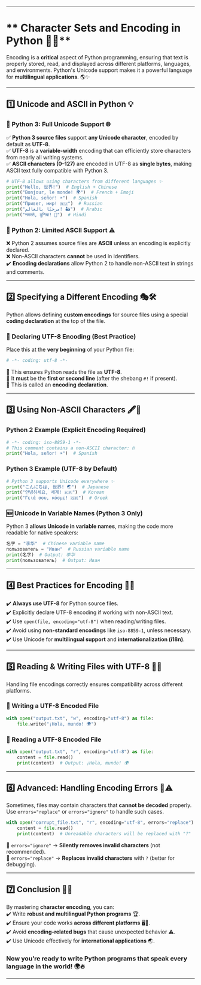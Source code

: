 

---

# ** Character Sets and Encoding in Python 📜🔠**  
Encoding is a **critical** aspect of Python programming, ensuring that text is properly stored, read, and displayed across different platforms, languages, and environments. Python's Unicode support makes it a powerful language for **multilingual applications**. 🌎✨  

---

## **1️⃣ Unicode and ASCII in Python 💡**  

### **🔹 Python 3: Full Unicode Support 🌐**  
✅ **Python 3 source files** support **any Unicode character**, encoded by default as **UTF-8**.  
✅ **UTF-8** is a **variable-width** encoding that can efficiently store characters from nearly all writing systems.  
✅ **ASCII characters (0–127)** are encoded in UTF-8 as **single bytes**, making ASCII text fully compatible with Python 3.  

```python
# UTF-8 allows using characters from different languages ✨
print("Hello, 世界!")  # English + Chinese
print("Bonjour, le monde! 🌍")  # French + Emoji
print("Hola, señor! ☀️")  # Spanish
print("Привет, мир! 🇷🇺")  # Russian
print("مرحبًا بالعالم! 🏜️")  # Arabic
print("नमस्ते, दुनिया! 🙏")  # Hindi
```

### **🔸 Python 2: Limited ASCII Support ⚠️**  
❌ Python 2 assumes source files are **ASCII** unless an encoding is explicitly declared.  
❌ Non-ASCII characters **cannot** be used in identifiers.  
✔️ **Encoding declarations** allow Python 2 to handle non-ASCII text in strings and comments.

---

## **2️⃣ Specifying a Different Encoding 🎭🛠️**  
Python allows defining **custom encodings** for source files using a special **coding declaration** at the top of the file.

### **📝 Declaring UTF-8 Encoding (Best Practice)**
Place this at the **very beginning** of your Python file:
```python
# -*- coding: utf-8 -*-
```
🔹 This ensures Python reads the file as **UTF-8**.  
🔹 It **must** be the **first or second line** (after the shebang `#!` if present).  
🔹 This is called an **encoding declaration**.

---

## **3️⃣ Using Non-ASCII Characters 🖋️📝**  

### **Python 2 Example (Explicit Encoding Required)**
```python
# -*- coding: iso-8859-1 -*-
# This comment contains a non-ASCII character: ñ
print("Hola, señor! ☀️")  # Spanish
```

### **Python 3 Example (UTF-8 by Default)**
```python
# Python 3 supports Unicode everywhere ✨
print("こんにちは, 世界! 🌏")  # Japanese
print("안녕하세요, 세계! 🇰🇷")  # Korean
print("Γειά σου, κόσμε! 🇬🇷")  # Greek
```

### **🆕 Unicode in Variable Names (Python 3 Only)**
Python 3 **allows Unicode in variable names**, making the code more readable for native speakers:
```python
名字 = "李华"  # Chinese variable name
пользователь = "Иван"  # Russian variable name
print(名字)  # Output: 李华
print(пользователь)  # Output: Иван
```

---

## **4️⃣ Best Practices for Encoding 🚀🔧**  
✔️ **Always use UTF-8** for Python source files.  
✔️ Explicitly declare UTF-8 encoding if working with non-ASCII text.  
✔️ Use `open(file, encoding="utf-8")` when reading/writing files.  
✔️ Avoid using **non-standard encodings** like `iso-8859-1`, unless necessary.  
✔️ Use Unicode for **multilingual support** and **internationalization (i18n)**.

---

## **5️⃣ Reading & Writing Files with UTF-8 📂📝**  
Handling file encodings correctly ensures compatibility across different platforms.

### **📝 Writing a UTF-8 Encoded File**
```python
with open("output.txt", "w", encoding="utf-8") as file:
    file.write("¡Hola, mundo! 🌍")
```

### **📖 Reading a UTF-8 Encoded File**
```python
with open("output.txt", "r", encoding="utf-8") as file:
    content = file.read()
    print(content)  # Output: ¡Hola, mundo! 🌍
```

---

## **6️⃣ Advanced: Handling Encoding Errors 🚧⚠️**  
Sometimes, files may contain characters that **cannot be decoded** properly.  
Use `errors="replace"` or `errors="ignore"` to handle such cases.

```python
with open("corrupt_file.txt", "r", encoding="utf-8", errors="replace") as file:
    content = file.read()
    print(content)  # Unreadable characters will be replaced with "?"
```

🔹 `errors="ignore"` → **Silently removes invalid characters** (not recommended).  
🔹 `errors="replace"` → **Replaces invalid characters** with `?` (better for debugging).

---

## **7️⃣ Conclusion 🎯💡**  
By mastering **character encoding**, you can:  
✔️ Write **robust and multilingual Python programs** 🏆.  
✔️ Ensure your code works **across different platforms** 🖥️📱.  
✔️ Avoid **encoding-related bugs** that cause unexpected behavior ⚠️.  
✔️ Use Unicode effectively for **international applications** 🌏.

### **Now you’re ready to write Python programs that speak every language in the world! 🌍🔥**
---
